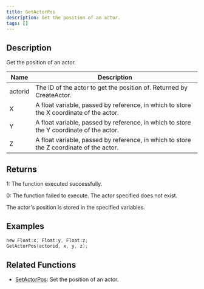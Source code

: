 ```yaml
---
title: GetActorPos
description: Get the position of an actor.
tags: []
---
```


<VersionWarn version='SA-MP 0.3.7' />

## Description

Get the position of an actor.

| Name    | Description                                                                             |
| ------- | --------------------------------------------------------------------------------------- |
| actorid | The ID of the actor to get the position of. Returned by CreateActor.                    |
| X       | A float variable, passed by reference, in which to store the X coordinate of the actor. |
| Y       | A float variable, passed by reference, in which to store the Y coordinate of the actor. |
| Z       | A float variable, passed by reference, in which to store the Z coordinate of the actor. |

## Returns

1: The function executed successfully.

0: The function failed to execute. The actor specified does not exist.

The actor's position is stored in the specified variables.

## Examples

```c
new Float:x, Float:y, Float:z;
GetActorPos(actorid, x, y, z);
```

## Related Functions

- [SetActorPos](SetActorPos): Set the position of an actor.
